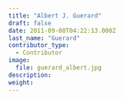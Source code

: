 ```yaml
---
title: "Albert J. Guerard"
draft: false
date: 2011-09-08T04:22:13.000Z
last_name: "Guerard"
contributor_type:
  - Contributor
image:
  file: guerard_albert.jpg
description:
weight:
---
```


